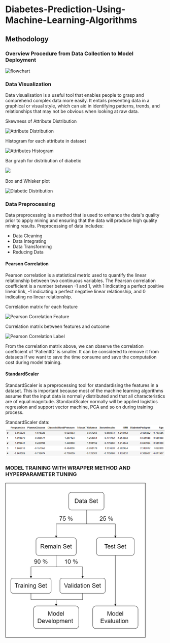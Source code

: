 # Diabetes-Prediction-Using-Machine-Learning-Algorithms

## Methodology

### Overview Procedure from Data Collection to Model Deployment

![flowchart](/images/overview_procedure)

### Data Visualization

Data visualisation is a useful tool that enables people to grasp and comprehend complex data more easily. It entails presenting data in a graphical or visual style, which can aid in identifying patterns, trends, and relationships that may not be obvious when looking at raw data.

Skewness of Attribute Distribution

![Attribute Distribution](/images/attribute_distribution)

Histogram for each attribute in dataset

![Attributes Histogram](/images/attributes_histogram)

Bar graph for distribution of diabetic

![](/images/diabetic_distribution)

Box and Whisker plot

![Diabetic Distribution](/images/box_whisker)

### Data Preprocessing

Data preprocessing is a method that is used to enhance the data's quality prior to apply mining and ensuring that the data will produce high quality mining results.
Preprocessing of data includes:
* Data Cleaning
* Data Integrating
* Data Transforming
* Reducing Data

#### Pearson Correlation 

Pearson correlation is a statistical metric used to quantify the linear relationship between two continuous variables. The Pearson correlation coefficient is a number between -1 and 1, with 1 indicating a perfect positive linear link, -1 indicating a perfect negative linear relationship, and 0 indicating no linear relationship.

Correlation matrix for each feature

![Pearson Correlation Feature](/images/pearson_correlation_feature)

Correlation matrix between features and outcome

![Pearson Correlation Label](/images/pearson_correlation_outcome)

From the correlation matrix above, we can observe the correlation coefficient of ‘PatientID’ is smaller. It can be considered to remove it from datasets if we want to save the time consume and save the computation cost during model training.

#### StandardScaler 

StandardScaler is a preprocessing tool for standardising the features in a dataset. This is important because most of the machine learning algorithms assume that the input data is normally distributed and that all characteristics are of equal magnitude. StandardScaler normally will be applied logistics regression and support vector machine, PCA and so on during training process.

StandardScaler data:
![StandardScaler Data](/images/standard_scaler.png)

### MODEL TRAINING WITH WRAPPER METHOD AND HYPERPARAMETER TUNING

![Data Weightage](/images/data_weightage.png)



